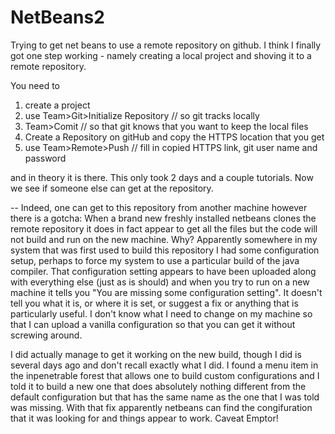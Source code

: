 # NetBeans2
Trying to get net beans to use a remote repository on github. I think I finally got one step working - namely creating a local project and shoving it to a remote repository.

You need to
1. create a project
2. use Team>Git>Initialize Repository  // so git tracks locally
3. Team>Comit // so that git knows that you want to keep the local files
4. Create a Repository on gitHub and copy the HTTPS location that you get
5. use Team>Remote>Push // fill in copied HTTPS link, git user name and password

and in theory it is there. This only took 2 days and a couple tutorials. Now we see if someone else can get at the repository.

--
Indeed, one can get to this repository from another machine however there is a gotcha: When a brand new freshly installed netbeans clones the remote repository it does in fact appear to get all the files but the code will not build and run on the new machine. Why? Apparently somewhere in my system that was first used to build this repository I had some configuration setup, perhaps to force my system to use a particular build of the java compiler. That configuration setting appears to have been uploaded along with everything else (just as is should) and when you try to run on a new machine it tells you "You are missing some configuration setting". It doesn't tell you what it is, or where it is set, or suggest a fix or anything that is particularly useful. I don't know what I need to change on my machine so that I can upload a vanilla configuration so that you can get it without screwing around. 

I did actually manage to get it working on the new build, though I did is several days ago and don't recall exactly what I did. I found a menu item in the inpenetrable forest that allows one to build custom configurations and I told it to build a new one that does absolutely nothing different from the default configuration but that has the same name as the one that I was told was missing. With that fix apparently netbeans can find the congifuration that it was looking for and things appear to work. Caveat Emptor!
